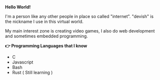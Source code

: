 **Hello World!**

I'm a person like any other people in place so called "internet". "devish" is the nickname I use in this virtual world.

My main interest zone is creating video games, I also do web development and sometimes embedded programming.

**👉 Programming Languages that I know**

- C
- Javascript
- Bash
- Rust ( Still learning )
